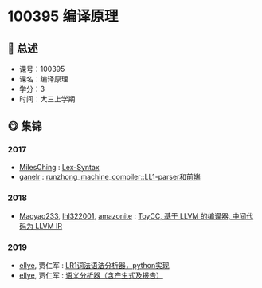 # 100395 编译原理

## :rocket: 总述

* 课号：100395
* 课名：编译原理
* 学分：3
* 时间：大三上学期

## :yum: 集锦

### 2017

* [MilesChing](https://github.com/MilesChing) : [Lex-Syntax](https://github.com/MilesChing/EZCompiler)
* [ganelr](https://github.com/ganler) : [runzhong_machine_compiler::LL1-parser和前端](https://github.com/ganler/runzhong_machine_compiler) 

### 2018

* [Maoyao233](https://github.com/Maoyao233), [lhl322001](https://github.com/lhl322001), [amazonite](https://gitee.com/amazonite) : [ToyCC, 基于 LLVM 的编译器, 中间代码为 LLVM IR](https://github.com/Maoyao233/ToyCC)

### 2019
* [ellye](https://github.com/watermellye), 贾仁军 : [LR1词法语法分析器，python实现](https://github.com/watermellye/Compilers_SyntacticAnalysis)
* [ellye](https://github.com/watermellye), 贾仁军 : [语义分析器（含产生式及报告）](https://github.com/watermellye/Compilers_SemanticParser)
